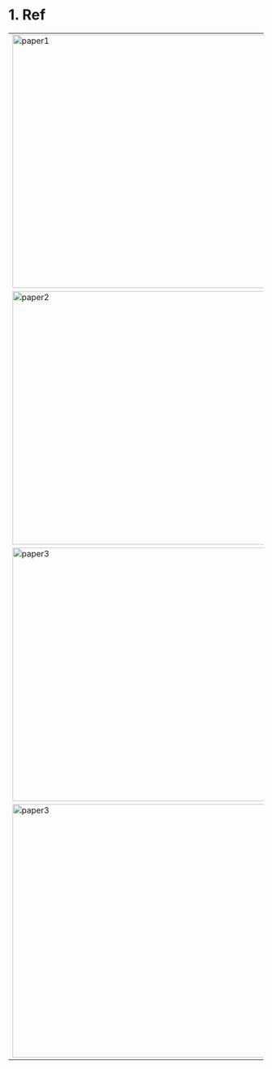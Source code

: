 # 1. Ref

<table>
<tr>
  <td><img src="https://pubs.acs.org/cms/10.1021/acs.jctc.3c00721/asset/images/medium/ct3c00721_0007.gif" alt="paper1" width="500"/></td>
  <td><a href="https://doi.org/10.1021/acs.jctc.3c00721">Accurately Predicting Protein pKa Values Using Nonequilibrium Alchemy</a></td>
</tr>

<tr>
  <td><img src="https://pubs.rsc.org/en/Image/Get?imageInfo.ImageType=GA&imageInfo.ImageIdentifier.ManuscriptID=C9SC03754C&imageInfo.ImageIdentifier.Year=2020" alt="paper2" width="500"/></td>
  <td><a href="https://doi.org/10.1039/C9SC03754C">Large scale relative protein ligand binding affinities using non-equilibrium alchemy</a></td>
</tr>

<tr>
  <td><img src="https://pubs.rsc.org/en/Image/Get?imageInfo.ImageType=GA&imageInfo.ImageIdentifier.ManuscriptID=D1SC03472C&imageInfo.ImageIdentifier.Year=2021" alt="paper3" width="500"/></td>
  <td><a href="https://doi.org/10.1039/D1SC03472C">Alchemical absolute protein–ligand binding free energies for drug design</a></td>
</tr>

<tr>
  <td><img src="https://pubs.acs.org/cms/10.1021/acs.jpclett.1c00380/asset/images/medium/jz1c00380_0006.gif" alt="paper3" width="500"/></td>
  <td><a href="https://doi.org/10.1021/acs.jpclett.1c00380">One Plus One Makes Three: Triangular Coupling of Correlated Amino Acid Mutations</a></td>
</tr>


</table>


